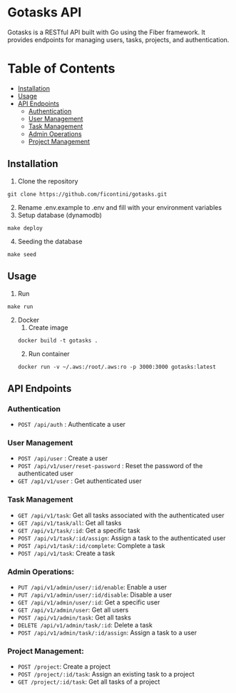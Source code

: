 # Gotasks API

Gotasks is a RESTful API built with Go using the Fiber framework. It provides endpoints for managing users, tasks, projects, and authentication.

# Table of Contents
- [Installation](#installation)
- [Usage](#usage)
- [API Endpoints](#api-endpoints)
  - [Authentication](#authentication)
  - [User Management](#user-management)
  - [Task Management](#task-management)
  - [Admin Operations](#admin-operations)
  - [Project Management](#project-management)

## Installation
1. Clone the repository
```
git clone https://github.com/ficontini/gotasks.git
```
2. Rename .env.example to .env and fill with your environment variables
3. Setup database (dynamodb)
```
make deploy
```
4. Seeding the database
```
make seed
```
## Usage
1. Run 
```
make run 
```
2. Docker
    1. Create image
    ```
    docker build -t gotasks .
    ```
    2. Run container
    ```
    docker run -v ~/.aws:/root/.aws:ro -p 3000:3000 gotasks:latest
    ```
## API Endpoints
### Authentication
* `POST /api/auth` : Authenticate a user
### User Management
* `POST /api/user` : Create a user
* `POST /api/v1/user/reset-password` : Reset the password of the authenticated user
* `GET /ap1/v1/user` : Get authenticated user
### Task Management
* `GET /api/v1/task`: Get all tasks associated with the authenticated user
* `GET /api/v1/task/all`: Get all tasks
* `GET /api/v1/task/:id`: Get a specific task
* `POST /api/v1/task/:id/assign`: Assign a task to the authenticated user
* `POST /api/v1/task/:id/complete`: Complete a task
* `POST /api/v1/task`: Create a task
### Admin Operations:
* `PUT /api/v1/admin/user/:id/enable`: Enable a user
* `PUT /api/v1/admin/user/:id/disable`: Disable a user
* `GET /api/v1/admin/user/:id`: Get a specific user
* `GET /api/v1/admin/user`: Get all users
* `POST /api/v1/admin/task`: Get all tasks 
* `DELETE /api/v1/admin/task/:id`: Delete a task 
* `POST /api/v1/admin/task/:id/assign`: Assign a task to a user 
### Project Management:
* `POST /project`: Create a project
* `POST /project/:id/task`: Assign an existing task to a project
* `GET /project/:id/task`: Get all tasks of a project